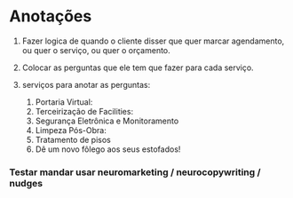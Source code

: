 # Anotações

1. Fazer logica de quando o cliente disser que quer marcar agendamento, ou quer o serviço, ou quer o orçamento.

2. Colocar as perguntas que ele tem que fazer para cada serviço.

3. serviços para anotar as perguntas:

   1. Portaria Virtual:
   2. Terceirização de Facilities:
   3. Segurança Eletrônica e Monitoramento
   4. Limpeza Pós-Obra:
   5. Tratamento de pisos
   6. Dê um novo fôlego aos seus estofados!

### Testar mandar usar neuromarketing / neurocopywriting / nudges
